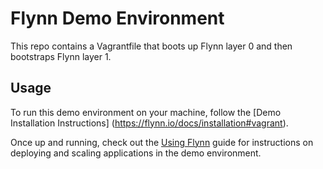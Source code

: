 # Flynn Demo Environment

This repo contains a Vagrantfile that boots up Flynn layer 0 and then bootstraps
Flynn layer 1.

## Usage

To run this demo environment on your machine, follow the [Demo Installation Instructions]
(https://flynn.io/docs/installation#vagrant).

Once up and running, check out the [Using Flynn](https://flynn.io/docs/using-flynn) guide for
instructions on deploying and scaling applications in the demo environment.
